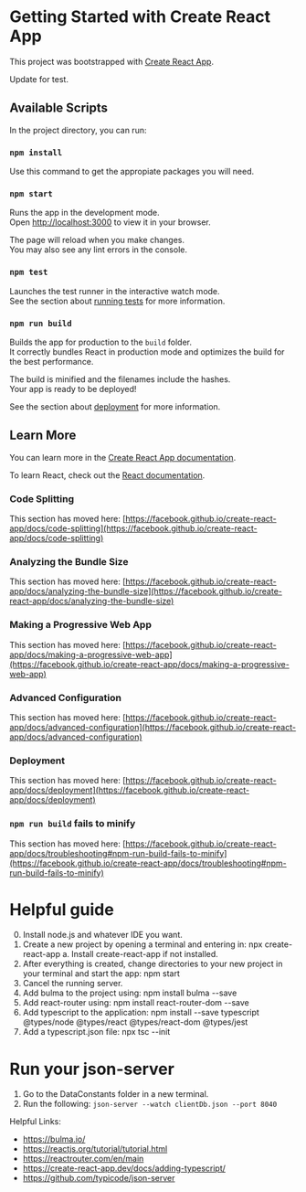 # Getting Started with Create React App

This project was bootstrapped with [Create React App](https://github.com/facebook/create-react-app).

Update for test.

## Available Scripts

In the project directory, you can run:

### `npm install`
Use this command to get the appropiate packages you will need.

### `npm start`

Runs the app in the development mode.\
Open [http://localhost:3000](http://localhost:3000) to view it in your browser.

The page will reload when you make changes.\
You may also see any lint errors in the console.

### `npm test`

Launches the test runner in the interactive watch mode.\
See the section about [running tests](https://facebook.github.io/create-react-app/docs/running-tests) for more information.

### `npm run build`

Builds the app for production to the `build` folder.\
It correctly bundles React in production mode and optimizes the build for the best performance.

The build is minified and the filenames include the hashes.\
Your app is ready to be deployed!

See the section about [deployment](https://facebook.github.io/create-react-app/docs/deployment) for more information.


## Learn More

You can learn more in the [Create React App documentation](https://facebook.github.io/create-react-app/docs/getting-started).

To learn React, check out the [React documentation](https://reactjs.org/).

### Code Splitting

This section has moved here: [https://facebook.github.io/create-react-app/docs/code-splitting](https://facebook.github.io/create-react-app/docs/code-splitting)

### Analyzing the Bundle Size

This section has moved here: [https://facebook.github.io/create-react-app/docs/analyzing-the-bundle-size](https://facebook.github.io/create-react-app/docs/analyzing-the-bundle-size)

### Making a Progressive Web App

This section has moved here: [https://facebook.github.io/create-react-app/docs/making-a-progressive-web-app](https://facebook.github.io/create-react-app/docs/making-a-progressive-web-app)

### Advanced Configuration

This section has moved here: [https://facebook.github.io/create-react-app/docs/advanced-configuration](https://facebook.github.io/create-react-app/docs/advanced-configuration)

### Deployment

This section has moved here: [https://facebook.github.io/create-react-app/docs/deployment](https://facebook.github.io/create-react-app/docs/deployment)

### `npm run build` fails to minify

This section has moved here: [https://facebook.github.io/create-react-app/docs/troubleshooting#npm-run-build-fails-to-minify](https://facebook.github.io/create-react-app/docs/troubleshooting#npm-run-build-fails-to-minify)

# Helpful guide
0. Install node.js and whatever IDE you want.
1. Create a new project by opening a terminal and entering in: npx create-react-app <app-name>
	a. Install create-react-app if not installed.
2. After everything is created, change directories to your new project in your terminal and start the app: npm start
3. Cancel the running server. 
4. Add bulma to the project using: npm install bulma --save
5. Add react-router using: npm install react-router-dom --save
6. Add typescript to the application: npm install --save typescript @types/node @types/react @types/react-dom @types/jest
7. Add a typescript.json file: npx tsc --init

# Run your json-server
1. Go to the DataConstants folder in a new terminal.
2. Run the following: ```json-server --watch clientDb.json --port 8040```
 
Helpful Links:
* https://bulma.io/
* https://reactjs.org/tutorial/tutorial.html
* https://reactrouter.com/en/main
* https://create-react-app.dev/docs/adding-typescript/
* https://github.com/typicode/json-server